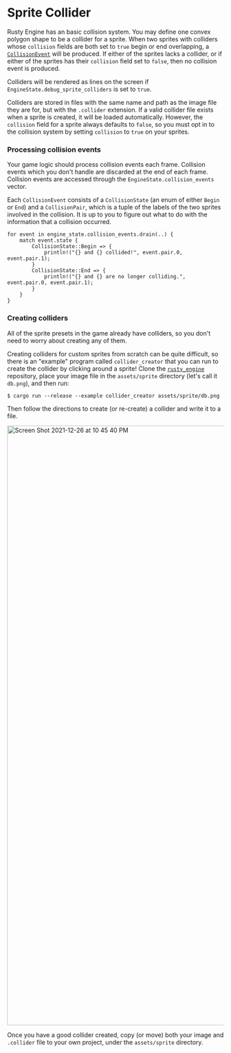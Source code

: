 # Sprite Collider

Rusty Engine has an basic collision system. You may define one convex polygon shape to be a collider for a sprite. When two sprites with colliders whose `collision` fields are both set to `true` begin or end overlapping, a [`CollisionEvent`](https://docs.rs/rusty_engine/latest/rusty_engine/physics/struct.CollisionEvent.html) will be produced.  If either of the sprites lacks a collider, or if either of the sprites has their `collision` field set to `false`, then no collision event is produced.

Colliders will be rendered as lines on the screen if `EngineState.debug_sprite_colliders` is set to `true`.

Colliders are stored in files with the same name and path as the image file they are for, but with the `.collider` extension. If a valid collider file exists when a sprite is created, it will be loaded automatically. However, the `collision` field for a sprite always defaults to `false`, so you must opt in to the collision system by setting `collision` to `true` on your sprites.

### Processing collision events

Your game logic should process collision events each frame. Collision events which you don't handle are discarded at the end of each frame. Collision events are accessed through the `EngineState.collision_events` vector.

Each `CollisionEvent` consists of a `CollisionState` (an enum of either `Begin` or `End`) and a `CollisionPair`, which is a tuple of the labels of the two sprites involved in the collision. It is up to you to figure out what to do with the information that a collision occurred.


```rust,ignored
for event in engine_state.collision_events.drain(..) {
    match event.state {
        CollisionState::Begin => {
            println!("{} and {} collided!", event.pair.0, event.pair.1);
        }
        CollisionState::End => {
            println!("{} and {} are no longer colliding.", event.pair.0, event.pair.1);
        }
    }
}
```

### Creating colliders

All of the sprite presets in the game already have colliders, so you don't need to worry about creating any of them.

Creating colliders for custom sprites from scratch can be quite difficult, so there is an "example" program called `collider_creator` that you can run to create the collider by clicking around a sprite!  Clone the [`rusty_engine`](https://github.com/CleanCut/rusty_engine/) repository, place your image file in the `assets/sprite` directory (let's call it `db.png`), and then run:

```text
$ cargo run --release --example collider_creator assets/sprite/db.png
```

Then follow the directions to create (or re-create) a collider and write it to a file.

<img width="1392" alt="Screen Shot 2021-12-26 at 10 45 40 PM" src="https://user-images.githubusercontent.com/5838512/147438683-c8af2db7-66dd-463c-a269-d03f37869496.png">

Once you have a good collider created, copy (or move) both your image and `.collider` file to your own project, under the `assets/sprite` directory.
